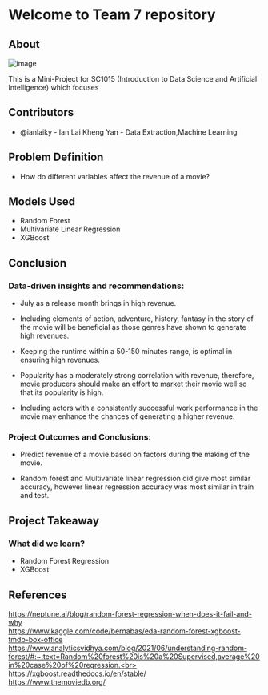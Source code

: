 # Welcome to Team 7 repository

## About
![image](https://user-images.githubusercontent.com/22881021/164895983-d5c00d93-9033-48a2-a41c-414fb153542b.png)

This is a Mini-Project for SC1015 (Introduction to Data Science and Artificial Intelligence) which focuses 

## Contributors

* @ianlaiky - Ian Lai Kheng Yan - Data Extraction,Machine Learning


## Problem Definition
* How do different variables affect the revenue of a movie?



## Models Used
* Random Forest
* Multivariate Linear Regression
* XGBoost



## Conclusion
### Data-driven insights and recommendations:

* July as a release month brings in high revenue.

* Including elements of action, adventure, history, fantasy in the story of the movie will be beneficial as those genres have shown to generate high revenues.

* Keeping the runtime within a 50-150 minutes range, is optimal in ensuring high revenues.

* Popularity has a moderately strong correlation with revenue, therefore, movie producers should make an effort to market their movie well so that its popularity is high.

* Including actors with a consistently successful work performance in the movie may enhance the chances of generating a higher revenue.


### Project Outcomes and Conclusions:
* Predict revenue of a movie based on factors during the making of the movie.

* Random forest and Multivariate linear regression did give most similar accuracy, however linear regression accuracy was most similar in train and test. 





## Project Takeaway
### What did we learn?
* Random Forest Regression
* XGBoost




## References
https://neptune.ai/blog/random-forest-regression-when-does-it-fail-and-why<br>
https://www.kaggle.com/code/bernabas/eda-random-forest-xgboost-tmdb-box-office<br> 
https://www.analyticsvidhya.com/blog/2021/06/understanding-random-forest/#:~:text=Random%20forest%20is%20a%20Supervised,average%20in%20case%20of%20regression.<br>
https://xgboost.readthedocs.io/en/stable/<br>
https://www.themoviedb.org/
